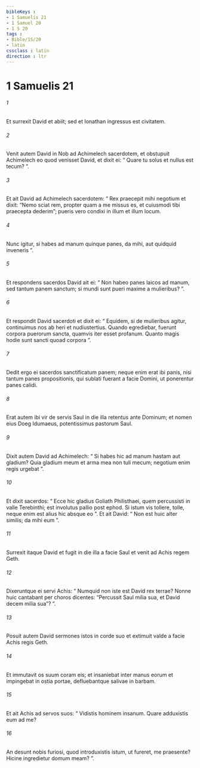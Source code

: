 ```yaml
---
bibleKeys : 
- 1 Samuelis 21
- 1 Samuel 20
- 1 S 20
tags : 
- Bible/1S/20
- latin
cssclass : latin
direction : ltr
---
```


# 1 Samuelis 21

###### 1
Et surrexit David et abiit; sed et Ionathan ingressus est civitatem. 
###### 2
Venit autem David in Nob ad Achimelech sacerdotem, et obstupuit Achimelech eo quod venisset David, et dixit ei: “ Quare tu solus et nullus est tecum? ”. 
###### 3
Et ait David ad Achimelech sacerdotem: “ Rex praecepit mihi negotium et dixit: “Nemo sciat rem, propter quam a me missus es, et cuiusmodi tibi praecepta dederim”; pueris vero condixi in illum et illum locum. 
###### 4
Nunc igitur, si habes ad manum quinque panes, da mihi, aut quidquid inveneris ”.
###### 5
Et respondens sacerdos David ait ei: “ Non habeo panes laicos ad manum, sed tantum panem sanctum; si mundi sunt pueri maxime a mulieribus? ”. 
###### 6
Et respondit David sacerdoti et dixit ei: “ Equidem, si de mulieribus agitur, continuimus nos ab heri et nudiustertius. Quando egrediebar, fuerunt corpora puerorum sancta, quamvis iter esset profanum. Quanto magis hodie sunt sancti quoad corpora ”. 
###### 7
Dedit ergo ei sacerdos sanctificatum panem; neque enim erat ibi panis, nisi tantum panes propositionis, qui sublati fuerant a facie Domini, ut ponerentur panes calidi.
###### 8
Erat autem ibi vir de servis Saul in die illa retentus ante Dominum; et nomen eius Doeg Idumaeus, potentissimus pastorum Saul.
###### 9
Dixit autem David ad Achimelech: “ Si habes hic ad manum hastam aut gladium? Quia gladium meum et arma mea non tuli mecum; negotium enim regis urgebat ”. 
###### 10
Et dixit sacerdos: “ Ecce hic gladius Goliath Philisthaei, quem percussisti in valle Terebinthi; est involutus pallio post ephod. Si istum vis tollere, tolle, neque enim est alius hic absque eo ”. Et ait David: “ Non est huic alter similis; da mihi eum ”.
###### 11
Surrexit itaque David et fugit in die illa a facie Saul et venit ad Achis regem Geth. 
###### 12
Dixeruntque ei servi Achis: “ Numquid non iste est David rex terrae? Nonne huic cantabant per choros dicentes: “Percussit Saul milia sua, et David decem milia sua”? ”.
###### 13
Posuit autem David sermones istos in corde suo et extimuit valde a facie Achis regis Geth. 
###### 14
Et immutavit os suum coram eis; et insaniebat inter manus eorum et impingebat in ostia portae, defluebantque salivae in barbam. 
###### 15
Et ait Achis ad servos suos: “ Vidistis hominem insanum. Quare adduxistis eum ad me? 
###### 16
An desunt nobis furiosi, quod introduxistis istum, ut fureret, me praesente? Hicine ingredietur domum meam? ”.
